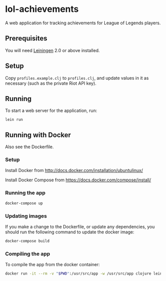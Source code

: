 # lol-achievements

A web application for tracking achievements for League of Legends
players.

## Prerequisites

You will need [Leiningen][1] 2.0 or above installed.

[1]: https://github.com/technomancy/leiningen

## Setup

Copy ``profiles.example.clj`` to ``profiles.clj``, and update values
in it as necessary (such as the private Riot API key).

## Running

To start a web server for the application, run:

    lein run

## Running with Docker

Also see the Dockerfile.

### Setup

Install Docker from http://docs.docker.com/installation/ubuntulinux/

Install Docker Compose from https://docs.docker.com/compose/install/

### Running the app

```bash
docker-compose up
```

### Updating images

If you make a change to the Dockerfile, or update any dependencies,
you should run the following command to update the docker image:

```bash
docker-compose build
```

### Compiling the app

To compile the app from the docker container:

```bash
docker run -it --rm -v "$PWD":/usr/src/app -w /usr/src/app clojure lein uberjar
```
